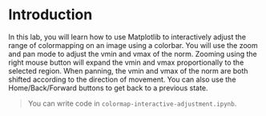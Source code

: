 # Introduction

In this lab, you will learn how to use Matplotlib to interactively adjust the range of colormapping on an image using a colorbar. You will use the zoom and pan mode to adjust the vmin and vmax of the norm. Zooming using the right mouse button will expand the vmin and vmax proportionally to the selected region. When panning, the vmin and vmax of the norm are both shifted according to the direction of movement. You can also use the Home/Back/Forward buttons to get back to a previous state.

> You can write code in `colormap-interactive-adjustment.ipynb`.
